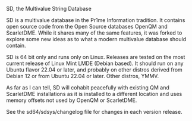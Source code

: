 SD, the Multivalue String Database

SD is a multivalue database in the Pr1me Information tradition.  It contains open source code
from the Open Source databases OpenQM and ScarletDME.  While it shares many of the same features,
it was forked to explore some new ideas as to what a modern multivalue database should contain.

SD is 64 bit only and runs only on Linux.  Releases are tested on the most current release
of Linux Mint LMDE (Debian based).  It should run on any Ubuntu flavor 22.04 or later, and 
probably on other distros derived from Debian 12 or from Ubuntu 22.04 or later. Other distros, YMMV.

As far as I can tell, SD will cohabit peacefully with existing QM and ScarletDME installations as
it is installed to a different location and uses memory offsets not used by OpenQM or ScarletDME.

See the sd64/sdsys/changelog file for changes in each version release.
